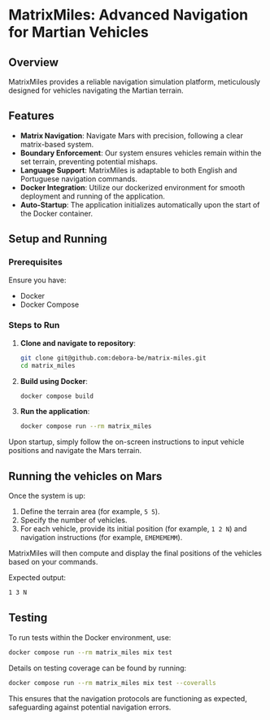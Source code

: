 # MatrixMiles: Advanced Navigation for Martian Vehicles

## Overview

MatrixMiles provides a reliable navigation simulation platform, meticulously designed for vehicles navigating the Martian terrain. 

## Features

* **Matrix Navigation**: Navigate Mars with precision, following a clear matrix-based system.
* **Boundary Enforcement**: Our system ensures vehicles remain within the set terrain, preventing potential mishaps.
* **Language Support**: MatrixMiles is adaptable to both English and Portuguese navigation commands.
* **Docker Integration**: Utilize our dockerized environment for smooth deployment and running of the application.
* **Auto-Startup**: The application initializes automatically upon the start of the Docker container.

## Setup and Running

### Prerequisites

Ensure you have:

- Docker
- Docker Compose

### Steps to Run

1. **Clone and navigate to repository**:

   ```bash
   git clone git@github.com:debora-be/matrix-miles.git
   cd matrix_miles
   ```

2. **Build using Docker**:

   ```bash
   docker compose build
   ```

3. **Run the application**:

   ```bash
   docker compose run --rm matrix_miles
   ```

Upon startup, simply follow the on-screen instructions to input vehicle positions and navigate the Mars terrain.

## Running the vehicles on Mars

Once the system is up:

1. Define the terrain area (for example, `5 5`).
2. Specify the number of vehicles.
3. For each vehicle, provide its initial position (for example, `1 2 N`) and navigation instructions (for example, `EMEMEMEMM`).

MatrixMiles will then compute and display the final positions of the vehicles based on your commands.

Expected output:

```bash
1 3 N
```

## Testing

To run tests within the Docker environment, use:

```bash
docker compose run --rm matrix_miles mix test
```

Details on testing coverage can be found by running:

```bash
docker compose run --rm matrix_miles mix test --coveralls
```

This ensures that the navigation protocols are functioning as expected, safeguarding against potential navigation errors.